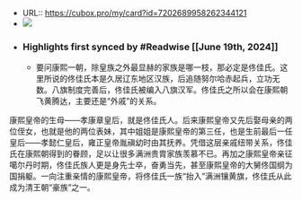 - URL:: https://cubox.pro/my/card?id=7202689958262344121
- ![](https://image.cubox.pro/1718706681892/639994/image.png)
- ### Highlights first synced by #Readwise [[June 19th, 2024]]
    - 要问康熙一朝，除皇族之外最显赫的家族是哪一枝，那必定是佟佳氏。这里所说的佟佳氏本是久居辽东地区汉族，后追随努尔哈赤起兵，立功无数。八旗制度完善后，佟佳氏被编入八旗汉军。佟佳氏之所以会在康熙朝飞黄腾达，主要还是“外戚”的关系。

康熙皇帝的生母——孝康章皇后，就是佟佳氏人。后来康熙皇帝又先后娶母亲的两位侄女，也就是他的两位表妹，其中姐姐是康熙皇帝的第三任，也是生前最后一任皇后——孝懿仁皇后，雍正皇帝胤禛幼时由其抚养。凭借这层亲戚纽带关系，佟佳氏在康熙朝得到的眷顾，足以让很多满洲贵胄家族羡慕不已。再加之康熙皇帝亲征噶尔丹时期，佟佳氏族人更是身先士卒，奋勇当先，甚至康熙皇帝的大舅佟国纲为国捐躯。一向注重亲情的康熙皇帝，将佟佳氏一族“抬入”满洲镶黄旗，佟佳氏从此成为清王朝“豪族”之一。
